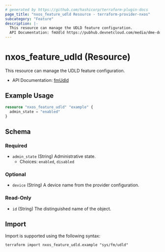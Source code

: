 ```yaml
---
# generated by https://github.com/hashicorp/terraform-plugin-docs
page_title: "nxos_feature_udld Resource - terraform-provider-nxos"
subcategory: "Feature"
description: |-
  This resource can manage the UDLD feature configuration.
  API Documentation: fmUdld https://pubhub.devnetcloud.com/media/dme-docs-10-2-2/docs/Feature%20Management/fm:Udld/
---
```


# nxos_feature_udld (Resource)

This resource can manage the UDLD feature configuration.

- API Documentation: [fmUdld](https://pubhub.devnetcloud.com/media/dme-docs-10-2-2/docs/Feature%20Management/fm:Udld/)

## Example Usage

```terraform
resource "nxos_feature_udld" "example" {
  admin_state = "enabled"
}
```

<!-- schema generated by tfplugindocs -->
## Schema

### Required

- `admin_state` (String) Administrative state.
  - Choices: `enabled`, `disabled`

### Optional

- `device` (String) A device name from the provider configuration.

### Read-Only

- `id` (String) The distinguished name of the object.

## Import

Import is supported using the following syntax:

```shell
terraform import nxos_feature_udld.example "sys/fm/udld"
```
